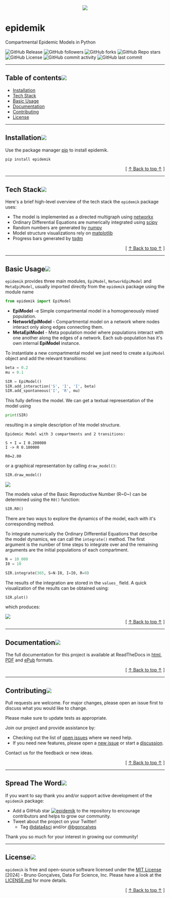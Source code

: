 <center>
<img src="https://raw.githubusercontent.com/DataForScience/epidemik/main/images/epidemik.png" /></center>

# epidemik

Compartmental Epidemic Models in Python

![GitHub Release](https://img.shields.io/github/v/release/DataForScience/epidemik)
![GitHub followers](https://img.shields.io/github/followers/DataForScience)
![GitHub forks](https://img.shields.io/github/forks/DataForScience/epidemik)
![GitHub Repo stars](https://img.shields.io/github/stars/DataForScience/epidemik)
![GitHub License](https://img.shields.io/github/license/DataForScience/epidemik)
![GitHub commit activity](https://img.shields.io/github/commit-activity/m/DataForScience/epidemik)
![GitHub last commit](https://img.shields.io/github/last-commit/DataForScience/epidemik)


---

## Table of contents[![](https://raw.githubusercontent.com/DataForScience/epidemik/main/images/pin.svg)](#toc)
- [Installation](#installation)
- [Tech Stack](#tech)
- [Basic Usage](#usage)
- [Documentation](#documentation)
- [Contributing](#contributing)
- [License](#license)

---

## Installation[![](https://raw.githubusercontent.com/DataForScience/epidemik/main/images/pin.svg)](#installation)

Use the package manager [pip](https://pip.pypa.io/en/stable/) to install epidemik.

```bash
pip install epidemik
```

<div align="right">[ <a href="#table-of-contents">↑ Back to top ↑</a> ]</div>

---

## Tech Stack[![](https://raw.githubusercontent.com/DataForScience/epidemik/main/images/pin.svg)](#tech)


Here's a brief high-level overview of the tech stack the `epidemik` package uses:

- The model is implemented as a directed multigraph using [networkx](https://networkx.org/)
- Ordinary Differential Equations are numerically integrated using [scipy](https://scipy.org/)
- Random numbers are generated by [numpy](https://numpy.org/)
- Model structure visualizations rely on [matplotlib](https://matplotlib.org/)
- Progress bars generated by [tqdm](https://tqdm.github.io/)


<div align="right">[ <a href="#table-of-contents">↑ Back to top ↑</a> ]</div>

---


## Basic Usage[![](https://raw.githubusercontent.com/DataForScience/epidemik/main/images/pin.svg)](#usage)

`epidemik` provides three main modules, `EpiModel`, `NetworkEpiModel` and `MetaEpiModel`, usually imported directly from the `epidemik` package using the module name

```python
from epidemik import EpiModel
```

- __EpiModel__ -e Simple compartmental model in a homogeneously mixed population.
- __NetworkEpiModel__ - Compartmental model on a network where nodes interact only along edges connecting them.
- __MetaEpiModel__ - Meta population model where populations interact with one another along the edges of a network. Each sub-population has it's own internal __EpiModel__ instance.

To instantiate a new compartmental model we just need to create a `EpiModel` object and add the relevant transitions:

```python
beta = 0.2
mu = 0.1

SIR = EpiModel()
SIR.add_interaction('S', 'I', 'I', beta)
SIR.add_spontaneous('I', 'R', mu)
```

This fully defines the model. We can get a textual representation of the model using
```python
print(SIR)
```

resulting in a simple description of hte model structure.

    Epidemic Model with 3 compartments and 2 transitions:

	S + I = I 0.200000
	I -> R 0.100000

	R0=2.00

or a graphical representation by calling `draw_model()`:

```python
SIR.draw_model()
```

<img src="https://raw.githubusercontent.com/DataForScience/epidemik/main/images/SIR.png" />

The models value of the Basic Reproductive Number (R~0~) can be determined using the `R0()` function:

```python
SIR.R0()
```

There are two ways to explore the dynamics of the model, each with it's corresponding method. 

To integrate numerically the Ordinary Differential Equations that describe the model dynamics, we can call the `integrate()` method. The first argument is the number of time steps to integrate over and the remaining arguments are the initial populations of each compartment.

```python
N = 10_000
I0 = 10

SIR.integrate(365, S=N-I0, I=I0, R=0)
```

The results of the integration are stored in the `values_` field. A quick visualization of the results can be obtained using:


```python
SIR.plot()
```

which produces:

<img src="https://raw.githubusercontent.com/DataForScience/epidemik/main/images/SIR_results.png" />

<div align="right">[ <a href="#table-of-contents">↑ Back to top ↑</a> ]</div>

---


## Documentation[![](https://raw.githubusercontent.com/DataForScience/epidemik/main/images/pin.svg)](#documentation)

The full documentation for this project is available at ReadTheDocs in [html](https://epidemik.readthedocs.io/), [PDF](https://epidemik.readthedocs.io/_/downloads/en/latest/pdf/) and [ePub](https://epidemik.readthedocs.io/_/downloads/en/latest/epub/) formats.

<div align="right">[ <a href="#table-of-contents">↑ Back to top ↑</a> ]</div>

---

## Contributing[![](https://raw.githubusercontent.com/DataForScience/epidemik/main/images/pin.svg)](#contributing)

Pull requests are welcome. For major changes, please open an issue first
to discuss what you would like to change.

Please make sure to update tests as appropriate.

Join our project and provide assistance by:
* Checking out the list of [open issues](https://github.com/DataForScience/epidemik/issues?q=is%3Aissue+is%3Aopen+label%3A%22help+wanted%22) where we need help.
* If you need new features, please open a [new issue](https://github.com/DataForScience/epidemik/issues) or start a [discussion](https://github.com/DataForScience/epidemik/discussions).

 Contact us for the feedback or new ideas.

<div align="right">[ <a href="#table-of-contents">↑ Back to top ↑</a> ]</div>

---

## Spread The Word[![](https://raw.githubusercontent.com/DataForScience/epidemik/main/images/pin.svg)](#spread)

If you want to say thank you and/or support active development of the `epidemik` package:

- Add a GitHub star [![epidemik](https://img.shields.io/github/stars/DataForScience/epidemik.svg?style=social&label=Star%20epidemik)](https://github.com/DataForScience/epidemik/) to the repository to encourage contributors and helps to grow our community.
- Tweet about the project on your Twitter!
	- Tag [@data4sci](https://twitter.com/data4sci) and/or [@bgoncalves](https://twitter.com/bgoncalves)

Thank you so much for your interest in growing our community!


---

## License[![](https://raw.githubusercontent.com/DataForScience/epidemik/main/images/pin.svg)](#license)

`epidemik` is free and open-source software licensed under the [MIT License](https://choosealicense.com/licenses/mit/) [2024]  - Bruno Gonçalves, Data For Science, Inc. Please have a look at the [LICENSE.md](LICENSE) for more details.

<div align="right">[ <a href="#table-of-contents">↑ Back to top ↑</a> ]</div>

